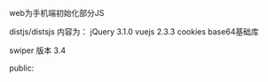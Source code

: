 web为手机端初始化部分JS

distjs/distsjs
内容为：
    jQuery 3.1.0
    vuejs 2.3.3
    cookies
    base64基础库

swiper 版本 3.4

public: